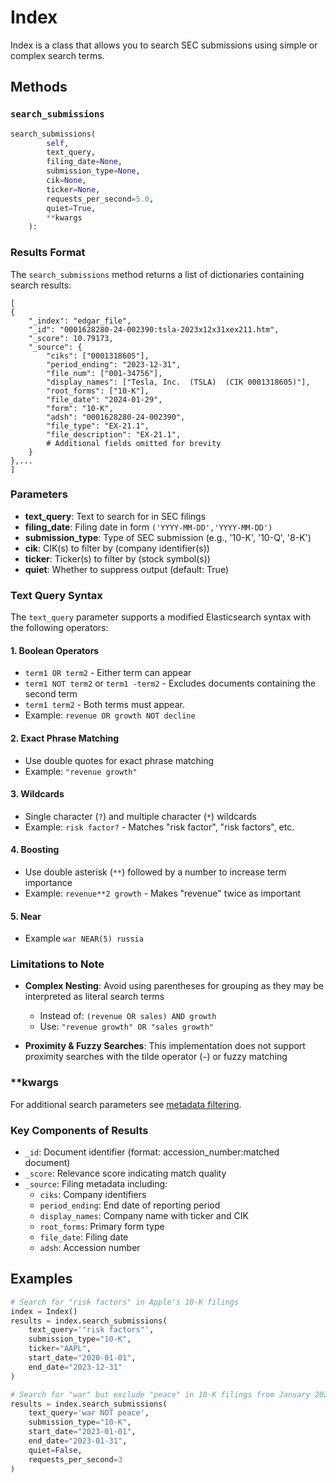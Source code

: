 # Index

Index is a class that allows you to search SEC submissions using simple or complex search terms.

## Methods

### `search_submissions`

```python
search_submissions(
        self,
        text_query,
        filing_date=None,
        submission_type=None,
        cik=None,
        ticker=None,
        requests_per_second=5.0,
        quiet=True,
        **kwargs
    ):
```

### Results Format

The `search_submissions` method returns a list of dictionaries containing search results:

```
[
{
    "_index": "edgar_file",
    "_id": "0001628280-24-002390:tsla-2023x12x31xex211.htm",
    "_score": 10.79173,
    "_source": {
        "ciks": ["0001318605"],
        "period_ending": "2023-12-31",
        "file_num": ["001-34756"],
        "display_names": ["Tesla, Inc.  (TSLA)  (CIK 0001318605)"],
        "root_forms": ["10-K"],
        "file_date": "2024-01-29",
        "form": "10-K",
        "adsh": "0001628280-24-002390",
        "file_type": "EX-21.1",
        "file_description": "EX-21.1",
        # Additional fields omitted for brevity
    }
},...
]
```

### Parameters

- **text_query**: Text to search for in SEC filings
- **filing_date**: Filing date in form `('YYYY-MM-DD','YYYY-MM-DD')`
- **submission_type**: Type of SEC submission (e.g., '10-K', '10-Q', '8-K')
- **cik**: CIK(s) to filter by (company identifier(s))
- **ticker**: Ticker(s) to filter by (stock symbol(s))
- **quiet**: Whether to suppress output (default: True)

### Text Query Syntax

The `text_query` parameter supports a modified Elasticsearch syntax with the following operators:

#### 1. Boolean Operators
- `term1 OR term2` - Either term can appear
- `term1 NOT term2` or `term1 -term2` - Excludes documents containing the second term
- `term1 term2` - Both terms must appear.
- Example: `revenue OR growth NOT decline`

#### 2. Exact Phrase Matching
- Use double quotes for exact phrase matching
- Example: `"revenue growth"`

#### 3. Wildcards
- Single character (`?`) and multiple character (`*`) wildcards
- Example: `risk factor?` - Matches "risk factor", "risk factors", etc.

#### 4. Boosting
- Use double asterisk (`**`) followed by a number to increase term importance
- Example: `revenue**2 growth` - Makes "revenue" twice as important

#### 5. Near
- Example `war NEAR(5) russia`

### Limitations to Note

- **Complex Nesting**: Avoid using parentheses for grouping as they may be interpreted as literal search terms
  - Instead of: `(revenue OR sales) AND growth`
  - Use: `"revenue growth" OR "sales growth"`

- **Proximity & Fuzzy Searches**: This implementation does not support proximity searches with the tilde operator (`~`) or fuzzy matching

### **kwargs

For additional search parameters see [metadata filtering](../utils/_process_cik_and_metadata_filters.md).


### Key Components of Results
- `_id`: Document identifier (format: accession_number:matched document)
- `_score`: Relevance score indicating match quality
- `_source`: Filing metadata including:
  - `ciks`: Company identifiers
  - `period_ending`: End date of reporting period
  - `display_names`: Company name with ticker and CIK
  - `root_forms`: Primary form type
  - `file_date`: Filing date
  - `adsh`: Accession number

## Examples

```python
# Search for "risk factors" in Apple's 10-K filings
index = Index()
results = index.search_submissions(
    text_query='"risk factors"',
    submission_type="10-K",
    ticker="AAPL",
    start_date="2020-01-01",
    end_date="2023-12-31"
)

# Search for "war" but exclude "peace" in 10-K filings from January 2023
results = index.search_submissions(
    text_query='war NOT peace',
    submission_type="10-K",
    start_date="2023-01-01",
    end_date="2023-01-31",
    quiet=False,
    requests_per_second=3
)
```
